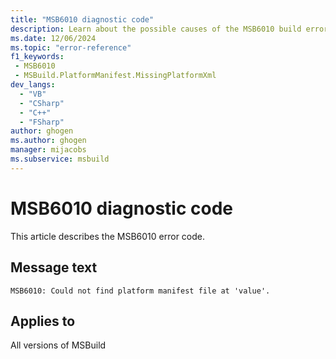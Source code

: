 ```yaml
---
title: "MSB6010 diagnostic code"
description: Learn about the possible causes of the MSB6010 build error, and get troubleshooting tips.
ms.date: 12/06/2024
ms.topic: "error-reference"
f1_keywords:
 - MSB6010
 - MSBuild.PlatformManifest.MissingPlatformXml
dev_langs:
  - "VB"
  - "CSharp"
  - "C++"
  - "FSharp"
author: ghogen
ms.author: ghogen
manager: mijacobs
ms.subservice: msbuild
---
```


# MSB6010 diagnostic code

<!-- :::ErrorDefinitionDescription::: -->
<!-- :::editable-content name="introDescription"::: -->
This article describes the MSB6010 error code.
<!-- :::editable-content-end::: -->

## Message text

`MSB6010: Could not find platform manifest file at 'value'.`

<!-- :::editable-content name="postOutputDescription"::: -->
<!--
{StrBegin="MSB6010: "}
-->
<!-- :::editable-content-end::: -->
<!-- :::ErrorDefinitionDescription-end::: -->

## Applies to

All versions of MSBuild
